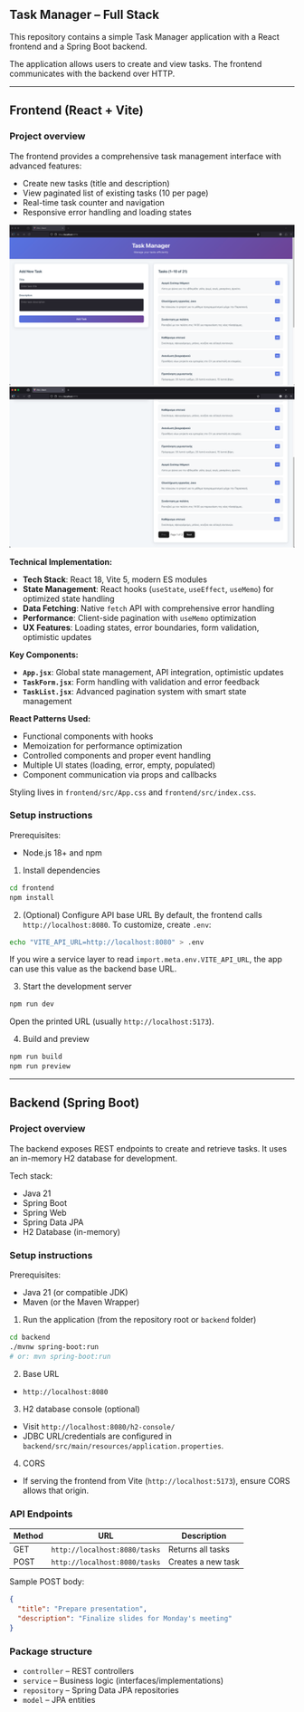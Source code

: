 ## Task Manager – Full Stack

This repository contains a simple Task Manager application with a React frontend and a Spring Boot backend.

The application allows users to create and view tasks. The frontend communicates with the backend over HTTP.

---

## Frontend (React + Vite)

### Project overview
The frontend provides a comprehensive task management interface with advanced features:
- Create new tasks (title and description)
- View paginated list of existing tasks (10 per page)
- Real-time task counter and navigation
- Responsive error handling and loading states

![img_2.png](img_2.png)
![img_3.png](img_3.png)

**Technical Implementation:**
- **Tech Stack**: React 18, Vite 5, modern ES modules
- **State Management**: React hooks (`useState`, `useEffect`, `useMemo`) for optimized state handling
- **Data Fetching**: Native `fetch` API with comprehensive error handling
- **Performance**: Client-side pagination with `useMemo` optimization
- **UX Features**: Loading states, error boundaries, form validation, optimistic updates

**Key Components:**
- **`App.jsx`**: Global state management, API integration, optimistic updates
- **`TaskForm.jsx`**: Form handling with validation and error feedback
- **`TaskList.jsx`**: Advanced pagination system with smart state management

**React Patterns Used:**
- Functional components with hooks
- Memoization for performance optimization
- Controlled components and proper event handling
- Multiple UI states (loading, error, empty, populated)
- Component communication via props and callbacks

Styling lives in `frontend/src/App.css` and `frontend/src/index.css`.

### Setup instructions

Prerequisites:
- Node.js 18+ and npm

1) Install dependencies
```bash
cd frontend
npm install
```

2) (Optional) Configure API base URL
By default, the frontend calls `http://localhost:8080`. To customize, create `.env`:
```bash
echo "VITE_API_URL=http://localhost:8080" > .env
```
If you wire a service layer to read `import.meta.env.VITE_API_URL`, the app can use this value as the backend base URL.

3) Start the development server
```bash
npm run dev
```
Open the printed URL (usually `http://localhost:5173`).

4) Build and preview
```bash
npm run build
npm run preview
```

---

## Backend (Spring Boot)

### Project overview
The backend exposes REST endpoints to create and retrieve tasks. It uses an in-memory H2 database for development.

Tech stack:
- Java 21
- Spring Boot
- Spring Web
- Spring Data JPA
- H2 Database (in-memory)

### Setup instructions

Prerequisites:
- Java 21 (or compatible JDK)
- Maven (or the Maven Wrapper)

1) Run the application (from the repository root or `backend` folder)
```bash
cd backend
./mvnw spring-boot:run
# or: mvn spring-boot:run
```

2) Base URL
- `http://localhost:8080`

3) H2 database console (optional)
- Visit `http://localhost:8080/h2-console/`
- JDBC URL/credentials are configured in `backend/src/main/resources/application.properties`.

4) CORS
- If serving the frontend from Vite (`http://localhost:5173`), ensure CORS allows that origin.

### API Endpoints

| Method | URL                          | Description        |
|--------|-------------------------------|--------------------|
| GET    | `http://localhost:8080/tasks` | Returns all tasks  |
| POST   | `http://localhost:8080/tasks` | Creates a new task |

Sample POST body:
```json
{
  "title": "Prepare presentation",
  "description": "Finalize slides for Monday's meeting"
}
```

### Package structure
- `controller` – REST controllers
- `service` – Business logic (interfaces/implementations)
- `repository` – Spring Data JPA repositories
- `model` – JPA entities

